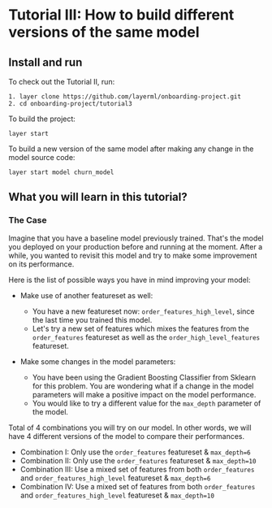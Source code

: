 # Tutorial III: How to build different versions of the same model

## Install and run
To check out the Tutorial II, run:
```commandline
1. layer clone https://github.com/layerml/onboarding-project.git
2. cd onboarding-project/tutorial3
```

To build the project:
```commandline
layer start
```

To build a new version of the same model after making any change in the model source code:
```commandline
layer start model churn_model
```

## What you will learn in this tutorial?

### The Case
Imagine that you have a baseline model previously trained. 
That's the model you deployed on your production before and running at the moment. 
After a while, you wanted to revisit this model and try to make some improvement on its performance. 


Here is the list of possible ways you have in mind improving your model:
- Make use of another featureset as well:
  - You have a new featureset now: `order_features_high_level`, since the last time you trained this model.
  - Let's try a new set of features which mixes the features from the `order_features` featureset as well as the `order_high_level_features` featureset.

- Make some changes in the model parameters:
  - You have been using the Gradient Boosting Classifier from Sklearn for this problem. 
  You are wondering what if a change in the model parameters will make a positive impact on the model performance.
  - You would like to try a different value for the `max_depth` parameter of the model.

Total of 4 combinations you will try on our model. 
In other words, we will have 4 different versions of the model to compare their performances.
- Combination I: Only use the `order_features` featureset & `max_depth=6`
- Combination II: Only use the `order_features` featureset & `max_depth=10`
- Combination III: Use a mixed set of features from both `order_features` and `order_features_high_level` featureset & `max_depth=6`
- Combination IV: Use a mixed set of features from both `order_features` and `order_features_high_level` featureset & `max_depth=10`


